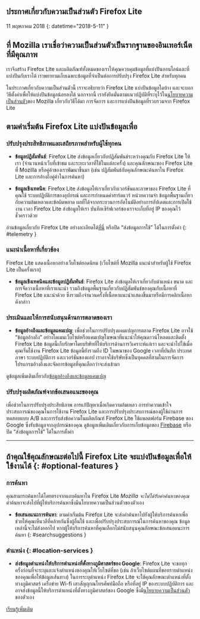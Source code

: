 ## <span class="privacy-header-firefox-lite">ประกาศเกี่ยวกับความเป็นส่วนตัว</span> <span class="privacy-header-policy">Firefox Lite</span>

11 พฤษภาคม 2018
{: datetime="2018-5-11" }

## ที่ Mozilla เราเชื่อว่าความเป็นส่วนตัวเป็นรากฐานของอินเทอร์เน็ตที่มีคุณภาพ

เราจึงสร้าง Firefox Lite และผลิตภัณฑ์ทั้งหมดของเราให้คุณควบคุมข้อมูลที่แบ่งปันออนไลน์และที่แบ่งปันกับเราได้ เราพยายามเก็บเฉพาะข้อมูลที่จำเป็นต่อการปรับปรุง Firefox Lite สำหรับทุกคน

ในประกาศเกี่ยวกับความเป็นส่วนตัวนี้ เราจะอธิบายว่า Firefox Lite แบ่งปันข้อมูลใดบ้าง และจะบอกวิธีตั้งค่าเพื่อให้แบ่งปันข้อมูลน้อยลงได้ นอกจากนี้ เรายังยึดมั่นตามแนวปฏิบัติที่ระบุไว้ใน[นโยบายความเป็นส่วนตัว](https://www.mozilla.org/privacy/)ของ Mozilla เกี่ยวกับวิธีได้มา การจัดการ และการแบ่งปันข้อมูลที่รวบรวมจาก Firefox Lite

## ตามค่าเริ่มต้น Firefox Lite แบ่งปันข้อมูลเพื่อ

### ปรับปรุงประสิทธิภาพและเสถียรภาพสำหรับผู้ใช้ทุกคน

* __ข้อมูลปฏิสัมพันธ์__: Firefox Lite ส่งข้อมูลเกี่ยวกับปฏิสัมพันธ์ระหว่างคุณกับ Firefox Lite ให้เรา (จำนวนหน้าเว็บที่เข้าชม และระยะเวลาที่ใช้ในแต่ละครั้ง) และคุณลักษณะของ Firefox Lite ที่ Mozilla หรือคู่ค้าของเราพัฒนาขึ้นมา (เช่น ปฏิสัมพันธ์กับคุณลักษณะค้นหาใน Firefox Lite และการอ้างถึงคู่ค้าในการค้นหา)

* __ข้อมูลเชิงเทคนิค__: Firefox Lite ส่งข้อมูลให้เราเกี่ยวกับเวอร์ชันและภาษาของ Firefox Lite ที่คุณใช้ ระบบปฏิบัติการของอุปกรณ์ และการกำหนดค่าฮาร์ดแวร์ หน่วยความจำ ข้อมูลพื้นฐานเกี่ยวกับความล้มเหลวและข้อผิดพลาด ผลที่ได้จากกระบวนการอัตโนมัติอย่างการอัปเดตและการเปิดใช้งาน เวลา Firefox Lite ส่งข้อมูลให้เรา บันทึกเซิร์ฟเวอร์ของเราจะเก็บที่อยู่ IP ของคุณไว้ชั่วคราวด้วย

อ่านข้อมูลเกี่ยวกับ Firefox Lite อย่างละเอียดได้[ที่นี่](https://github.com/mozilla-tw/Firefox-Lite/wiki/Telemetry) หรือปิด “ส่งข้อมูลการใช้” ได้ในการตั้งค่า
{: #telemetry }

### แนะนำเนื้อหาที่เกี่ยวข้อง

Firefox Lite แสดงเนื้อหาอย่างเว็บไซต์ยอดนิยม (เว็บไซต์ที่ Mozilla แนะนำสำหรับผู้ใช้ Firefox Lite เป็นครั้งแรก)

* __ข้อมูลเชิงเทคนิคและข้อมูลปฏิสัมพันธ์__: Firefox Lite ส่งข้อมูลให้เราเกี่ยวกับตำแหน่ง ขนาด และการจัดวางเนื้อหาที่เราแนะนำ รวมถึงข้อมูลพื้นฐานเกี่ยวกับปฏิสัมพันธ์ของคุณกับเนื้อหาที่ Firefox Lite แนะนำด้วย ซึ่งรวมถึงจำนวนครั้งที่เนื้อหาแนะนำแสดงขึ้นมาหรือมีการคลิกเนื้อหาดังกล่าว

### ประเมินและให้การสนับสนุนด้านการตลาดของเรา

* __ข้อมูลอ้างถึงและข้อมูลแคมเปญ__: เพื่อช่วยในการปรับปรุงแคมเปญการตลาด Firefox Lite อาจใช้ “ข้อมูลอ้างถึง” อย่างโดเมนเว็บไซต์หรือแคมเปญโฆษณาที่แนะนำให้คุณดาวน์โหลดและติดตั้ง Firefox Lite ข้อมูลนี้เก็บรักษาโดยบริษัทที่ให้บริการด้านการวิเคราะห์แก่เรา และจะนำไปใช้เมื่อคุณเริ่มใช้งาน Firefox Lite ข้อมูลนี้ยังรวมถึง ID โฆษณาของ Google เวลาที่บันทึก ประเทศ ภาษา ระบบปฏิบัติการ และเวอร์ชันของแอป  เราอาจใช้บริษัทซึ่งเป็นบุคคลที่สามในการจัดการโปรแกรมอ้างถึงและจัดการข้อมูลที่คุณเลือกว่าจะส่งเข้ามา  

ดูข้อมูลเพิ่มเติมเกี่ยวกับ[ข้อมูลอ้างถึงและข้อมูลแคมเปญ](https://github.com/mozilla-tw/Firefox-Lite/wiki/Telemetry#install-campaign-tracking) 

### ปรับปรุงผลิตภัณฑ์จากข้อเสนอแนะของคุณ

เพื่อช่วยในการปรับปรุงประสิทธิภาพ การแก้ปัญหาเมื่อเกิดความล้มเหลว การทำความเข้าใจประสบการณ์ของคุณในการใช้งาน Firefox Lite และการปรับปรุงประสบการณ์ของผู้ใช้ผ่านการทดสอบแบบ A/B และการรับส่งข้อความในผลิตภัณฑ์ Firefox Lite ใช้แพลตฟอร์ม Firebase ของ Google ซึ่งรับข้อมูลจากอุปกรณ์ของคุณ  ดูข้อมูลเพิ่มเติมเกี่ยวกับการเก็บข้อมูลของ [Firebase](https://support.google.com/firebase/answer/6318039?hl=en) หรือปิด “ส่งข้อมูลการใช้” ได้ในการตั้งค่า 

---

## ถ้าคุณใช้คุณลักษณะต่อไปนี้ Firefox Lite จะแบ่งปันข้อมูลเพื่อให้ใช้งานได้ {: #optional-features }

### การค้นหา

คุณสามารถค้นหาได้โดยตรงจากแถบค้นหาใน Firefox Lite _Mozilla จะไม่ได้รับคำค้นหาของคุณ_ คำค้นหาจะส่งไปที่ผู้ให้บริการค้นหาซึ่งมีนโยบายความเป็นส่วนตัวของตัวเอง

* __ข้อเสนอแนะการค้นหา__: ตามค่าเริ่มต้น Firefox Lite จะส่งคำค้นหาไปยังผู้ให้บริการค้นหาเพื่อช่วยให้คุณเห็นวลีที่คล้ายกันซึ่งผู้อื่นใช้ และเพื่อปรับปรุงประสบการณ์ในการค้นหาของคุณ ข้อมูลเหล่านี้จะไม่ส่งออกไป หากผู้ให้บริการค้นหาที่คุณเลือกไม่สนับสนุนคุณลักษณะข้อเสนอแนะการค้นหา
{: #searchsuggestions }
    
### ตำแหน่ง {: #location-services }

* __ส่งข้อมูลตำแหน่งให้บริการตำแหน่งที่ตั้งทางภูมิศาสตร์ของ Google__: Firefox Lite จะขอทุกครั้งก่อนที่จะระบุและแจ้งตำแหน่งของคุณให้เว็บไซต์ที่ขอ (เช่น ถ้าเว็บไซต์แผนที่ขอทราบตำแหน่งของคุณเพื่อให้ข้อมูลเส้นทาง) ในการระบุตำแหน่ง Firefox Lite จะใช้คุณลักษณะตำแหน่งที่ตั้งทางภูมิศาสตร์ เครือข่าย Wi-fi เสาสัญญาณโทรศัพท์มือถือ หรือที่อยู่ IP ของระบบปฏิบัติการ และอาจส่งข้อมูลนี้ให้บริการตำแหน่งที่ตั้งทางภูมิศาสตร์ของ Google ซึ่งมี[นโยบายความเป็นส่วนตัว](https://www.google.com/privacy/lsf.html)ของตัวเอง

[เรียนรู้เพิ่มเติม](https://www.mozilla.org/firefox/geolocation/)
